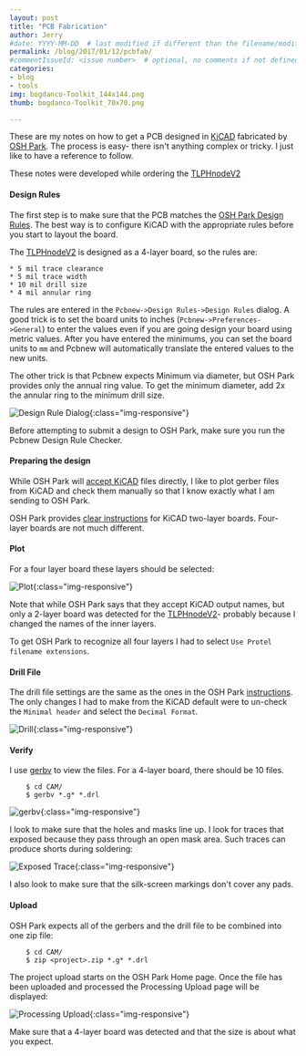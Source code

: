 ```yaml
---
layout: post
title: "PCB Fabrication"
author: Jerry
#date: YYYY-MM-DD  # last modified if different than the filename/modification time
permalink: /blog/2017/01/12/pcbfab/
#commentIssueId: <issue number>  # optional, no comments if not defined
categories:
- blog
- tools
img: bogdanco-Toolkit_144x144.png
thumb: bogdanco-Toolkit_70x70.png

---
```


These are my notes on how to get a PCB designed in [KiCAD][kicad] fabricated by
[OSH Park][OSH]. The process is easy- there isn't anything complex or tricky. I
just like to have a reference to follow.

These notes were developed while ordering the
[TLPHnodeV2][node]

[kicad]: http://kicad-pcb.org/
[node]: /component/tlphnodeV2/
[OSH]: https://oshpark.com/

<!--more-->
#### Design Rules
The first step is to make sure that the PCB matches the [OSH Park Design
Rules](http://docs.oshpark.com/services/). The best way is to configure
KiCAD with the appropriate rules before you start to layout the board.

The [TLPHnodeV2][node] is designed as a 4-layer board, so the rules are:

    * 5 mil trace clearance
    * 5 mil trace width
    * 10 mil drill size
    * 4 mil annular ring

The rules are entered in the `Pcbnew->Design Rules->Design Rules` dialog.
A good trick is to set the board units to inches
(`Pcbnew->Preferences->General`) to enter the values even if you are going
design your board using metric values. After you have entered the
minimums, you can set the board units to `mm` and Pcbnew will
automatically translate the entered values to the new units.

The other trick is that Pcbnew expects Minimum via diameter, but OSH
Park provides only the annual ring value. To get the minimum diameter,
add 2x the annular ring to the minimum drill size.

![Design Rule Dialog](/assets/img/blog/4LayerDesignRules.png){:class="img-responsive"}

Before attempting to submit a design to OSH Park, make sure you run the
Pcbnew Design Rule Checker.

#### Preparing the design
While OSH Park will [accept KiCAD][OSH_Docs_kicad] files directly,
I like to plot gerber files from KiCAD and check them manually so that I
know exactly what I am sending to OSH Park.

OSH Park provides [clear instructions][OSH_Docs_kicad] for KiCAD two-layer boards.
Four-layer boards are not much different.

[OSH_Docs_kicad]: http://docs.oshpark.com/design-tools/kicad/generating-kicad-gerbers/

#### Plot
For a four layer board these layers should be selected:

![Plot](/assets/img/blog/4LayerPlotDialog.png){:class="img-responsive"}

Note that while OSH Park says that they accept KiCAD output names, but only a 2-layer board was detected for the [TLPHnodeV2][node]- probably because I changed the names of the inner layers.

To get OSH Park to recognize all four layers I had to select `Use Protel
filename extensions`.

#### Drill File
The drill file settings are the same as the ones in the OSH Park
[instructions][OSH_Docs_kicad]. The only changes I had to make from the
KiCAD default were to un-check the `Minimal header` and select the
`Decimal Format`.

![Drill](/assets/img/blog/DrillDialog.png){:class="img-responsive"}

#### Verify
I use [gerbv][gerbv] to view the files. For a 4-layer board, there should be 10
files.

        $ cd CAM/
        $ gerbv *.g* *.drl


![gerbv](/assets/img/blog/TLPHnodeV2_gerbv.png){:class="img-responsive"}

I look to make sure that the holes and masks line up. I look for traces
that exposed because they pass through an open mask area. Such traces
can produce shorts during soldering:

![Exposed Trace](/assets/img/blog/ExposedTrace.png){:class="img-responsive"}

I also look to make sure that the silk-screen markings don't cover any pads.

[gerbv]: http://gerbv.geda-project.org/

#### Upload
OSH Park expects all of the gerbers and the drill file to be combined
into one zip file:

        $ cd CAM/
        $ zip <project>.zip *.g* *.drl

The project upload starts on the OSH Park Home page. Once the file has
been uploaded and processed the Processing Upload page will be
displayed:

  ![Processing Upload](/assets/img/blog/UploadProcessing.png){:class="img-responsive"}

Make sure that a 4-layer board was detected and that the size is about
what you expect.



